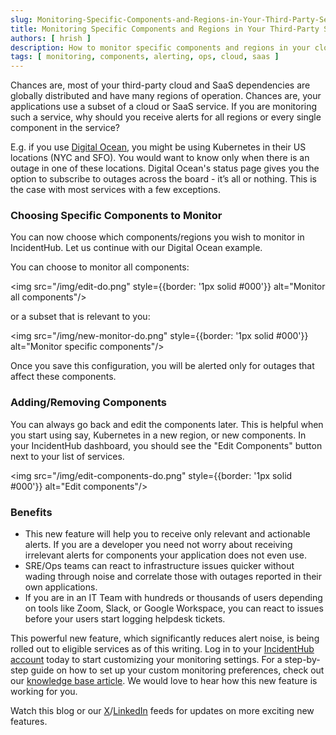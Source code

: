 ```yaml
---
slug: Monitoring-Specific-Components-and-Regions-in-Your-Third-Party-Services
title: Monitoring Specific Components and Regions in Your Third-Party Services
authors: [ hrish ]
description: How to monitor specific components and regions in your cloud and SaaS services in IncidentHub. Choose the services and geographical regions that you use.
tags: [ monitoring, components, alerting, ops, cloud, saas ]
---
```




Chances are, most of your third-party cloud and SaaS dependencies are globally distributed and have many regions of operation. 
Chances are, your applications use a subset of a cloud or SaaS service. If you are monitoring such a service,
why should you receive alerts for all regions or every single component in the service?

E.g. if you use [Digital Ocean](https://incidenthub.cloud/service/digitalocean), you might be using Kubernetes in their US locations (NYC and SFO). You would want to know
only when there is an outage in one of these locations. Digital Ocean's status page gives you the option to subscribe to 
outages across the board - it’s all or nothing. This is the case with most services with a few exceptions.

### Choosing Specific Components to Monitor
You can now choose which components/regions you wish to monitor in IncidentHub. Let us continue with our Digital Ocean 
example.

You can choose to monitor all components:

<img src="/img/edit-do.png" style={{border: '1px solid #000'}} alt="Monitor all components"/>

or a subset that is relevant to you:

<img src="/img/new-monitor-do.png" style={{border: '1px solid #000'}} alt="Monitor specific components"/>

Once you save this configuration, you will be alerted only for outages that affect these components.

### Adding/Removing Components

You can always go back and edit the components later. This is helpful when you start using say, Kubernetes in a new region, 
or new components. In your IncidentHub dashboard, you should see the "Edit Components" button next to your list of services.

<img src="/img/edit-components-do.png" style={{border: '1px solid #000'}} alt="Edit components"/>

### Benefits

- This new feature will help you to receive only relevant and actionable alerts. If you are a developer you need not worry 
about receiving irrelevant alerts for components your application does not even use.
- SRE/Ops teams can react to infrastructure issues quicker without wading through noise and correlate those with outages 
reported in their own applications. 
- If you are in an IT Team with hundreds or thousands of users depending on tools like Zoom, Slack, or Google Workspace, you can 
react to issues before your users start logging helpdesk tickets.

This powerful new feature, which significantly reduces alert noise, is being rolled out to eligible services as of this writing.
Log in to your [IncidentHub account](https://incidenthub.cloud/dashboard) today to start customizing your monitoring settings. 
For a step-by-step guide on how to set up your custom monitoring preferences, check out our 
[knowledge base article](https://docs.incidenthub.cloud/welcome-to-the-incidenthub-documentation/services/monitoring-a-service). 
We would love to hear how this new feature is working for you.

Watch this blog or our [X](https://x.com/incident_hub)/[LinkedIn](https://www.linkedin.com/company/incidenthub/) 
feeds for updates on more exciting new features.
